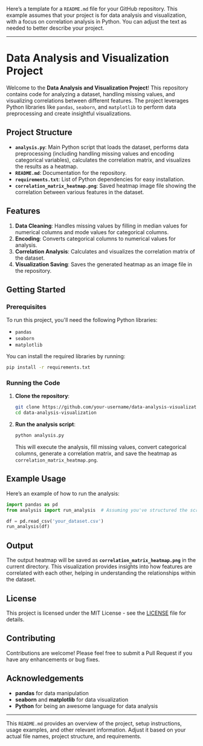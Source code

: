 Here’s a template for a `README.md` file for your GitHub repository. This example assumes that your project is for data analysis and visualization, with a focus on correlation analysis in Python. You can adjust the text as needed to better describe your project.

---

# Data Analysis and Visualization Project

Welcome to the **Data Analysis and Visualization Project**! This repository contains code for analyzing a dataset, handling missing values, and visualizing correlations between different features. The project leverages Python libraries like `pandas`, `seaborn`, and `matplotlib` to perform data preprocessing and create insightful visualizations.

## Project Structure

- **`analysis.py`**: Main Python script that loads the dataset, performs data preprocessing (including handling missing values and encoding categorical variables), calculates the correlation matrix, and visualizes the results as a heatmap.
- **`README.md`**: Documentation for the repository.
- **`requirements.txt`**: List of Python dependencies for easy installation.
- **`correlation_matrix_heatmap.png`**: Saved heatmap image file showing the correlation between various features in the dataset.

## Features

1. **Data Cleaning**: Handles missing values by filling in median values for numerical columns and mode values for categorical columns.
2. **Encoding**: Converts categorical columns to numerical values for analysis.
3. **Correlation Analysis**: Calculates and visualizes the correlation matrix of the dataset.
4. **Visualization Saving**: Saves the generated heatmap as an image file in the repository.

## Getting Started

### Prerequisites

To run this project, you'll need the following Python libraries:

- `pandas`
- `seaborn`
- `matplotlib`

You can install the required libraries by running:

```bash
pip install -r requirements.txt
```

### Running the Code

1. **Clone the repository**:

   ```bash
   git clone https://github.com/your-username/data-analysis-visualization.git
   cd data-analysis-visualization
   ```

2. **Run the analysis script**:

   ```bash
   python analysis.py
   ```

   This will execute the analysis, fill missing values, convert categorical columns, generate a correlation matrix, and save the heatmap as `correlation_matrix_heatmap.png`.

## Example Usage

Here’s an example of how to run the analysis:

```python
import pandas as pd
from analysis import run_analysis  # Assuming you've structured the script as a function

df = pd.read_csv('your_dataset.csv')
run_analysis(df)
```

## Output

The output heatmap will be saved as **`correlation_matrix_heatmap.png`** in the current directory. This visualization provides insights into how features are correlated with each other, helping in understanding the relationships within the dataset.

## License

This project is licensed under the MIT License - see the [LICENSE](LICENSE) file for details.

## Contributing

Contributions are welcome! Please feel free to submit a Pull Request if you have any enhancements or bug fixes.

## Acknowledgements

- **pandas** for data manipulation
- **seaborn** and **matplotlib** for data visualization
- **Python** for being an awesome language for data analysis

---

This `README.md` provides an overview of the project, setup instructions, usage examples, and other relevant information. Adjust it based on your actual file names, project structure, and requirements.
